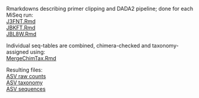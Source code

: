 Rmarkdowns describing primer clipping and DADA2 pipeline; done for each MiSeq run:  
[J3FNT.Rmd](J3FNT.Rmd)  
[JBKFT.Rmd](JBKFT.Rmd)  
[JBL8W.Rmd](JBL8W.Rmd)

Individual seq-tables are combined, chimera-checked and taxonomy-assigned using:     
[MergeChimTax.Rmd](MergeChimTax.Rmd)

Resulting files:  
[ASV raw counts](seqtab.txt)  
[ASV taxonomy](tax.txt)  
[ASV sequences](seqs.fasta)
